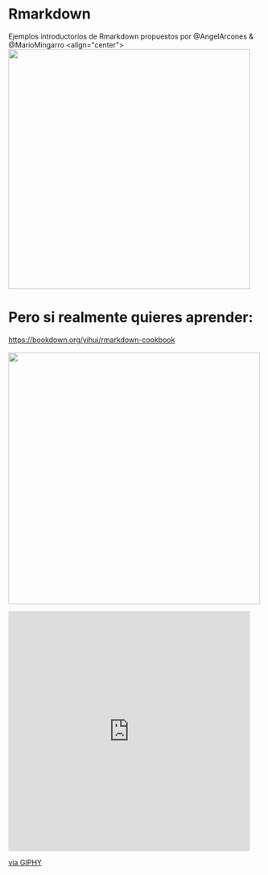 # Rmarkdown

Ejemplos introductorios de Rmarkdown propuestos por @AngelArcones & @MarioMingarro
<align="center"><img src="https://media.giphy.com/media/l1J9wMccAykUCLIic/giphy.gif"  width="480" height="477">

# Pero si realmente quieres aprender:

https://bookdown.org/yihui/rmarkdown-cookbook  
<br>
<img src="https://bookdown.org/yihui/rmarkdown-cookbook/images/cover.png" width="500px">



<iframe src="https://giphy.com/embed/l1J9wMccAykUCLIic" width="480" height="477" frameBorder="0" class="giphy-embed" allowFullScreen></iframe><p><a href="https://giphy.com/gifs/cbc-funny-comedy-l1J9wMccAykUCLIic">via GIPHY</a></p>

